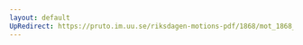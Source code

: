 ```yaml
---
layout: default
UpRedirect: https://pruto.im.uu.se/riksdagen-motions-pdf/1868/mot_1868__ak__65/mot_1868__ak__65-001.pdf
---
```

